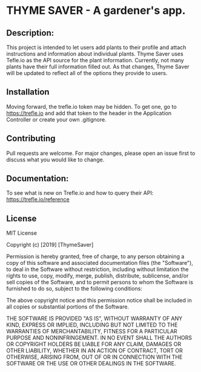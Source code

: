 # THYME SAVER - A gardener's app.

## Description:
This project is intended to let users add plants to their profile and attach  instructions and information about individual plants. 
Thyme Saver uses Tefle.io as the API source for the plant information. Currently, not many plants have their full information filled out. As that
changes, Thyme Saver will be updated to reflect all of the options they provide to users.

## Installation 
Moving forward, the trefle.io token may be hidden. To get one, go to https://trefle.io and add that token to the header in the Application Controller or create your own .gitignore.

## Contributing
Pull requests are welcome. For major changes, please open an issue first to discuss what you would like to change.

## Documentation:
To see what is new on Trefle.io and how to query their API: https://trefle.io/reference 

## License 

MIT License

Copyright (c) [2019] [ThymeSaver]

Permission is hereby granted, free of charge, to any person obtaining a copy
of this software and associated documentation files (the "Software"), to deal
in the Software without restriction, including without limitation the rights
to use, copy, modify, merge, publish, distribute, sublicense, and/or sell
copies of the Software, and to permit persons to whom the Software is
furnished to do so, subject to the following conditions:

The above copyright notice and this permission notice shall be included in all
copies or substantial portions of the Software.

THE SOFTWARE IS PROVIDED "AS IS", WITHOUT WARRANTY OF ANY KIND, EXPRESS OR
IMPLIED, INCLUDING BUT NOT LIMITED TO THE WARRANTIES OF MERCHANTABILITY,
FITNESS FOR A PARTICULAR PURPOSE AND NONINFRINGEMENT. IN NO EVENT SHALL THE
AUTHORS OR COPYRIGHT HOLDERS BE LIABLE FOR ANY CLAIM, DAMAGES OR OTHER
LIABILITY, WHETHER IN AN ACTION OF CONTRACT, TORT OR OTHERWISE, ARISING FROM,
OUT OF OR IN CONNECTION WITH THE SOFTWARE OR THE USE OR OTHER DEALINGS IN THE
SOFTWARE.
